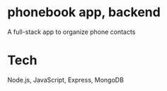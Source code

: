 # phonebook app, backend
A full-stack app to organize phone contacts

# Tech
Node.js, JavaScript, Express, MongoDB
